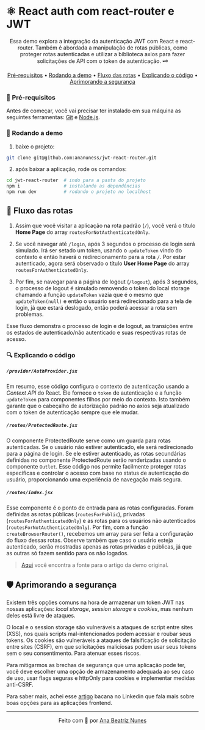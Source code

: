 # ⚛️ React auth com react-router e JWT

<p align="center">
  Essa demo explora a integração da autenticação JWT com React e 
  react-router. Também é abordada a manipulação de rotas públicas, 
  como proteger rotas autenticadas e utilizar a biblioteca axios para 
  fazer solicitações de API com o token de autenticação. 🗝️
</p>
 
<p align="center">
  <a href="#memo-pré-requisitos">Pré-requisitos</a> •
  <a href="#game_die-rodando-a-demo">Rodando a demo</a> •
  <a href="#microscope-fluxo-das-rotas">Fluxo das rotas</a> •
  <a href="#mag-explicando-o-codigo">Explicando o código</a> •
  <a href="#shield-aprimorando-a-segurança">Aprimorando a segurança</a>
</p>

### :memo: Pré-requisitos 

Antes de começar, você vai precisar ter instalado em sua máquina as 
seguintes ferramentas: [Git](https://git-scm.com) e
[Node.js](https://nodejs.org/en/).

### :game_die: Rodando a demo

1. baixe o projeto:

```bash
git clone git@github.com:ananuness/jwt-react-router.git
```

2. após baixar a aplicação, rode os comandos:

```bash
cd jwt-react-router  # indo para a pasta do projeto
npm i                # instalando as dependências
npm run dev          # rodando o projeto no localhost 
```

## :microscope: Fluxo das rotas

1. Assim que você visitar a aplicação na rota padrão (`/`), você verá
o título **Home Page** do array `routesForNotAuthenticatedOnly`.

2. Se você navegar até `/login`, após 3 segundos o processo de login
será simulado. Irá ser setado um token, usando o `updateToken` vindo
do contexto e então haverá o redirecionamento para a rota `/`. Por
estar autenticado, agora será observado o título **User Home Page** do
array `routesForAuthenticatedOnly`.

3. Por fim, se navegar para a página de logout (`/logout`), após 3
segundos, o processo de logout é simulado removendo o token do local
storage chamando a função `updateToken` vazia que é o mesmo que 
`updateToken(null)` e então o usuário será redirecionado para a tela
de login, já que estará deslogado, então poderá acessar a rota sem
problemas.

Esse fluxo demonstra o processo de login e de logout, as transições
entre os estados de autenticado/não autenticado e suas respectivas
rotas de acesso.

### :mag: Explicando o código

##### `/provider/AuthProvider.jsx` 

Em resumo, esse código configura o contexto de autenticação usando a 
*Context API* do React. Ele fornece o `token` de autenticação e a 
função `updateToken` para componentes filhos por meio do contexto. 
Isto também garante que o cabeçalho de autorização padrão no axios 
seja atualizado com o token de autenticação sempre que ele mudar.

##### `/routes/ProtectedRoute.jsx`

O componente ProtectedRoute serve como um guarda para rotas 
autenticadas. Se o usuário não estiver autenticado, ele será 
redirecionado para a página de login. Se ele estiver autenticado, as 
rotas secundárias definidas no componente ProtectedRoute serão 
renderizadas usando o componente `Outlet`. Esse código nos permite 
facilmente proteger rotas específicas e controlar o acesso com base no 
status de autenticação do usuário, proporcionando uma experiência de 
navegação mais segura.

##### `/routes/index.jsx`

Esse componente é o ponto de entrada para as rotas configuradas. Foram 
definidas as rotas públicas (`routesForPublic`), privadas 
(`routesForAuthenticatedOnly`) e as rotas para os usuários não 
autenticados (`routesForNotAuthenticatedOnly`). Por fim, com a função 
`createBrowserRouter()`, recebemos um array para ser feita a 
configuração do fluxo dessas rotas. Observe também que caso o usuário
esteja autenticado, serão mostradas apenas as rotas privadas e 
públicas, já que as outras só fazem sentido para os não logados.

> [Aqui](https://dev.to/sanjayttg/jwt-authentication-in-react-with-react-router-1d03?utm_source=reactdigest&utm_medium&utm_campaign=1655) 
> você encontra a fonte para o artigo da demo original.

## :shield: Aprimorando a segurança

Existem três opções comuns na hora de armazenar um token JWT nas 
nossas aplicações: *local storage*, *session storage* e *cookies*, mas 
nenhum deles está livre de ataques. 

O local e o session storage são vulneráveis ​​a ataques de script entre 
sites (XSS), nos quais scripts mal-intencionados podem acessar e 
roubar seus tokens. Os cookies são vulneráveis ​​a ataques de 
falsificação de solicitação entre sites (CSRF), em que solicitações 
maliciosas podem usar seus tokens sem o seu consentimento. Para 
atenuar esses riscos.

Para mitigarmos as brechas de segurança que uma aplicação pode ter, 
você deve escolher uma opção de armazenamento adequada ao seu caso de 
uso, usar flags seguras e httpOnly para cookies e implementar medidas 
anti-CSRF.

Para saber mais, achei esse 
[artigo](https://www.linkedin.com/advice/0/how-do-you-secure-jwt-tokens-your-front-end) 
bacana no Linkedin que fala mais sobre boas opções para as aplicações
frontend.

<hr>

<p align="center">
  Feito com 🩵 por
  <a align="center" href="https://www.linkedin.com/in/ana-beatriz-nunes/">
    Ana Beatriz Nunes
  </a>
</p>
